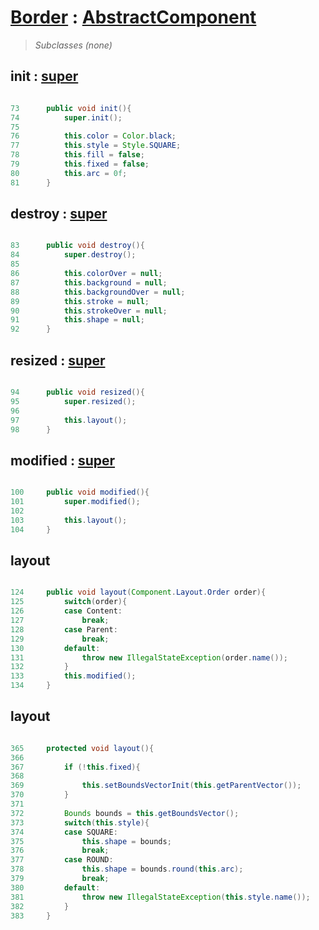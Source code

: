 # [Border](OperatorsBorder.md) : [AbstractComponent](OperatorsAbstractComponent.md) #

> _Subclasses (none)_

## init : [super](OperatorsAbstractComponent#init.md) ##

```java

73	    public void init(){
74	        super.init();
75
76	        this.color = Color.black;
77	        this.style = Style.SQUARE;
78	        this.fill = false;
79	        this.fixed = false;
80	        this.arc = 0f;
81	    }
```

## destroy : [super](OperatorsAbstractComponent#destroy.md) ##

```java

83	    public void destroy(){
84	        super.destroy();
85
86	        this.colorOver = null;
87	        this.background = null;
88	        this.backgroundOver = null;
89	        this.stroke = null;
90	        this.strokeOver = null;
91	        this.shape = null;
92	    }
```

## resized : [super](OperatorsAbstractComponent#resized.md) ##

```java

94	    public void resized(){
95	        super.resized();
96
97	        this.layout();
98	    }
```

## modified : [super](OperatorsAbstractComponent#modified.md) ##

```java

100	    public void modified(){
101	        super.modified();
102
103	        this.layout();
104	    }
```

## layout ##

```java

124	    public void layout(Component.Layout.Order order){
125	        switch(order){
126	        case Content:
127	            break;
128	        case Parent:
129	            break;
130	        default:
131	            throw new IllegalStateException(order.name());
132	        }
133	        this.modified();
134	    }
```

## layout ##

```java

365	    protected void layout(){
366
367	        if (!this.fixed){
368
369	            this.setBoundsVectorInit(this.getParentVector());
370	        }
371
372	        Bounds bounds = this.getBoundsVector();
373	        switch(this.style){
374	        case SQUARE:
375	            this.shape = bounds;
376	            break;
377	        case ROUND:
378	            this.shape = bounds.round(this.arc);
379	            break;
380	        default:
381	            throw new IllegalStateException(this.style.name());
382	        }
383	    }
```
